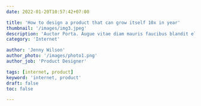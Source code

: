 ```yaml
---
date: 2022-01-20T10:57:42+07:00

title: 'How to design a product that can grow itself 10x in year'
thumbnail: '/images/img3.jpeg'
description: 'Auctor Porta. Augue vitae diam mauris faucibus blandit elit per, feugiat leo dui orci. Etiam vestibulum. Nostra netus per conubia dolor.'
category: 'Internet'

author: 'Jenny Wilson'
author_photo: '/images/photo1.png'
author_job: 'Product Designer'

tags: [internet, product]
keyword: 'internet, product'
draft: false
toc: false

---
```

